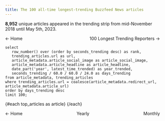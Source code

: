 ```yaml
---
title: The 100 all-time longest-trending Buzzfeed News articles
---
```


<script>
  import ArticleRow from '$lib/ArticleRow.svelte';
</script>


**8,952** unique articles appeared in the trending strip from mid-November 2018 until May 5th, 2023.

<style>
    .same-line {
        display: flex;
        flex-direction: row;
        justify-content: space-between;
    }
</style>

<span class="same-line">
  <BigLink href="/#lists">← Home</BigLink>
  <BigLink href="/100-longest-trending-reporters"> 100 Longest Trending Reporters →</BigLink>
</span>

``` top_articles
select
   row_number() over (order by seconds_trending desc) as rank,
   trending_articles.url as url,
   article_metadata.article_social_image as article_social_image,
   article_metadata.article_headline as article_headline,
   date_part('year', latest_time_trended) as year_trended,
   seconds_trending / 60.0 / 60.0 / 24.0 as days_trending
from article_metadata, trending_articles
where trending_articles.url = coalesce(article_metadata.redirect_url, article_metadata.article_url)
order by days_trending desc
limit 100;
```

{#each top_articles as article}
<ArticleRow
  rank={article.rank}
  image_url={article.article_social_image}
  days_trending={article.days_trending}
  headline={article.article_headline}
  article_url={article.url}
  when={article.year_trended}
/>
{/each}

<span class="same-line">
  <BigLink href="/">← Home</BigLink>
  <BigLink href="/yearly">Yearly</BigLink>
  <BigLink href="/monthly">Monthly</BigLink>
</span>
